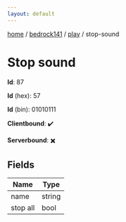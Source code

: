 ```yaml
---
layout: default
---
```


[home](/)  /  [bedrock141](/protocol/bedrock141)  /  [play](/protocol/bedrock141/play)  /  stop-sound

# Stop sound

**Id**: 87

**Id** (hex): 57

**Id** (bin): 01010111

**Clientbound**: ✔️

**Serverbound**: ✖️

## Fields

Name | Type
---|---
name | string
stop all | bool
